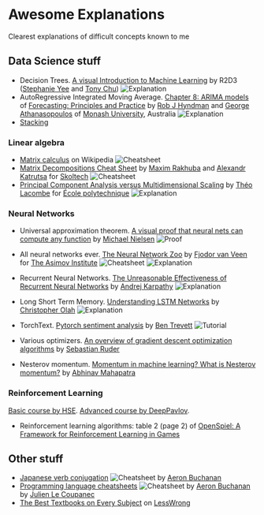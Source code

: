 # Awesome Explanations
Clearest explanations of difficult concepts known to me

## Data Science stuff

* Decision Trees. [A visual Introduction to Machine Learning](http://www.r2d3.us/visual-intro-to-machine-learning-part-1/) by R2D3 ([Stephanie Yee](https://stephanie-yee.com/) and [Tony Chu](https://tonyhschu.ca/)) ![Explanation](https://img.shields.io/badge/-explanation-brightgreen)
* AutoRegressive Integrated Moving Average. [Chapter 8: ARIMA models](https://otexts.com/fpp2/arima.html) of [Forecasting: Principles and Practice](https://otexts.com/fpp2/) by [Rob J Hyndman](https://robjhyndman.com) and [George Athanasopoulos](https://research.monash.edu/en/persons/george-athanasopoulos) of [Monash University](http://monash.edu), Australia ![Explanation](https://img.shields.io/badge/-explanation-brightgreen)
* [Stacking](https://www.kaggle.com/getting-started/18153)

### Linear algebra

* [Matrix calculus](https://en.wikipedia.org/wiki/Matrix_calculus) on Wikipedia ![Cheatsheet](https://img.shields.io/badge/-cheatsheet-red)
* [Matrix Decompositions Cheat Sheet](https://github.com/oseledets/nla2018/blob/master/decompositions.pdf) by [Maxim Rakhuba](https://github.com/rakhuba) and [Alexandr Katrutsa](https://github.com/amkatrutsa) for [Skoltech](https://skoltech.ru) ![Cheatsheet](https://img.shields.io/badge/-cheatsheet-red)
* [Principal Component Analysis versus Multidimensional Scaling](https://tlacombe.github.io/teaching/notesCoursINF556/cours1.pdf) by [Théo Lacombe](https://tlacombe.github.io/) for [École polytechnique](https://www.polytechnique.edu/) ![Explanation](https://img.shields.io/badge/-explanation-brightgreen)

### Neural Networks

*  Universal approximation theorem. [A visual proof that neural nets can compute any function](http://neuralnetworksanddeeplearning.com/chap4.html) by [Michael Nielsen](http://michaelnielsen.org/) ![Proof](https://img.shields.io/badge/-proof-blue)
* All neural networks ever. [The Neural Network Zoo](https://www.asimovinstitute.org/neural-network-zoo/) by [Fjodor van Veen](https://www.asimovinstitute.org/author/fjodorvanveen/) for [The Asimov Institute](https://www.asimovinstitute.org/) ![Cheatsheet](https://img.shields.io/badge/-cheatsheet-red) ![Explanation](https://img.shields.io/badge/-explanation-brightgreen)
* Recurrent Neural Networks. [The Unreasonable Effectiveness of Recurrent Neural Networks](https://karpathy.github.io/2015/05/21/rnn-effectiveness/) by [Andrej Karpathy](http://karpathy.github.io/) ![Explanation](https://img.shields.io/badge/-explanation-brightgreen)
* Long Short Term Memory. [Understanding LSTM Networks](https://colah.github.io/posts/2015-08-Understanding-LSTMs/) by [Christopher Olah](https://colah.github.io/) ![Explanation](https://img.shields.io/badge/-explanation-brightgreen)
* TorchText. [Pytorch sentiment analysis](https://github.com/bentrevett/pytorch-sentiment-analysis/) by [Ben Trevett](https://github.com/bentrevett) ![Tutorial](https://img.shields.io/badge/-tutorial-violet)

* Various optimizers. [An overview of gradient descent optimization algorithms](https://ruder.io/optimizing-gradient-descent/) by [Sebastian Ruder](https://ruder.io)
* Nesterov momentum. [Momentum in machine learning? What is Nesterov momentum?](https://medium.com/@abhinav.mahapatra10/ml-advanced-momentum-in-machine-learning-what-is-nesterov-momentum-ad37ce1935fc) by [Abhinav Mahapatra](https://medium.com/@abhinav.mahapatra10)

### Reinforcement Learning

[Basic course by HSE](https://www.coursera.org/learn/practical-rl). 
[Advanced course by DeepPavlov](deeppavlov.ai/rl_course_2020).

* Reinforcement learning algorithms: table 2 (page 2) of [OpenSpiel: A Framework for Reinforcement Learning in Games](https://arxiv.org/pdf/1908.09453.pdf)

## Other stuff

* [Japanese verb conjugation](https://en.wikipedia.org/wiki/File:AMB_Japanese_Verbs.pdf) ![Cheatsheet](https://img.shields.io/badge/-cheatsheet-red) by [Aeron Buchanan](http://aeronbuchanan.com)
* [Programming language cheatsheets](https://github.com/LeCoupa/awesome-cheatsheets) ![Cheatsheet](https://img.shields.io/badge/-cheatsheets-red) by [Aeron Buchanan](http://aeronbuchanan.com) by [Julien Le Coupanec](https://github.com/LeCoupa)
* [The Best Textbooks on Every Subject](https://www.lesswrong.com/posts/xg3hXCYQPJkwHyik2/the-best-textbooks-on-every-subject?postId=xg3hXCYQPJkwHyik2&view=postCommentsTop) on [LessWrong](https://www.lesswrong.com/)

<!--stackedit_data:
eyJoaXN0b3J5IjpbMTI5NjAyNzM3NSwxMzU2NjU1NiwtMTY0OT
k3NDM4MiwxNDQ3NjIxMjY2LC05ODEyMjU4ODUsNzQzMzU4NTAw
LDg2ODIwOTIxMyw0MjcxOTExMDksLTE5MTAxNTkzOF19
-->
